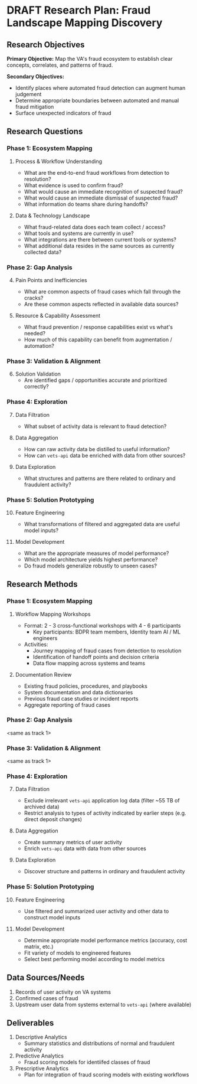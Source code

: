 # DRAFT Research Plan: Fraud Landscape Mapping Discovery

## Research Objectives

**Primary Objective:** 
Map the VA's fraud ecosystem to establish clear concepts, correlates, and patterns of fraud.

**Secondary Objectives:**
* Identify places where automated fraud detection can augment human judgement
* Determine appropriate boundaries between automated and manual fraud mitigation
* Surface unexpected indicators of fraud

## Research Questions

### Phase 1: Ecosystem Mapping
1. Process & Workflow Understanding
   * What are the end-to-end fraud workflows from detection to resolution?
   * What evidence is used to confirm fraud?
   * What would cause an immediate recognition of suspected fraud?
   * What would cause an immediate dismissal of suspected fraud?
   * What information do teams share during handoffs?

2. Data & Technology Landscape
   * What fraud-related data does each team collect / access?
   * What tools and systems are currently in use?
   * What integrations are there between current tools or systems?
   * What additional data resides in the same sources as currently collected data?

### Phase 2: Gap Analysis
  4. Pain Points and Inefficiencies
     * What are common aspects of fraud cases which fall through the cracks?
     * Are these common aspects reflected in available data sources?

  5. Resource & Capability Assessment
     * What fraud prevention / response capabilities exist vs what's needed?
     * How much of this capability can benefit from augmentation / automation?

### Phase 3: Validation & Alignment
  6. Solution Validation
     * Are identified gaps / opportunities accurate and prioritized correctly?

### Phase 4: Exploration
  7. Data Filtration
     * What subset of activity data is relevant to fraud detection?

  8. Data Aggregation
     * How can raw activity data be distilled to useful information?
     * How can `vets-api` data be enriched with data from other sources?

  9. Data Exploration
     * What structures and patterns are there related to ordinary and fraudulent activity?

### Phase 5: Solution Prototyping
  10. Feature Engineering
      * What transformations of filtered and aggregated data are useful model inputs?

  11. Model Development
      * What are the appropriate measures of model performance?
      * Which model architecture yields highest performance?
      * Do fraud models generalize robustly to unseen cases?

## Research Methods

### Phase 1: Ecosystem Mapping
1. Workflow Mapping Workshops
   * Format: 2 - 3 cross-functional workshops with 4 - 6 participants
       * Key participants: BDPR team members, Identity team AI / ML engineers
   * Activities:
       * Journey mapping of fraud cases from detection to resolution
       * Identification of handoff points and decision criteria
       * Data flow mapping across systems and teams

2. Documentation Review
   * Existing fraud policies, procedures, and playbooks
   * System documentation and data dictionaries
   * Previous fraud case studies or incident reports
   * Aggregate reporting of fraud cases

### Phase 2: Gap Analysis
  <same as track 1>

### Phase 3: Validation & Alignment
  <same as track 1>

### Phase 4: Exploration
  7. Data Filtration
     * Exclude irrelevant `vets-api` application log data (filter ~55 TB of archived data)
     * Restrict analysis to types of activity indicated by earlier steps (e.g. direct deposit changes)

  8. Data Aggregation
     * Create summary metrics of user activity
     * Enrich `vets-api` data with data from other sources

  9. Data Exploration
     * Discover structure and patterns in ordinary and fraudulent activity

### Phase 5: Solution Prototyping
  10. Feature Engineering
      * Use filtered and summarized user activity and other data to construct model inputs

  11. Model Development
      * Determine appropriate model performance metrics (accuracy, cost matrix, etc.)
      * Fit variety of models to engineered features
      * Select best performing model according to model metrics

## Data Sources/Needs
1. Records of user activity on VA systems
2. Confirmed cases of fraud
3. Upstream user data from systems external to `vets-api` (where available)

## Deliverables
1. Descriptive Analytics
   * Summary statistics and distributions of normal and fraudulent activity
2. Predictive Analytics
   * Fraud scoring models for identiifed classes of fraud
3. Prescriptive Analytics
   * Plan for integration of fraud scoring models with existing workflows
